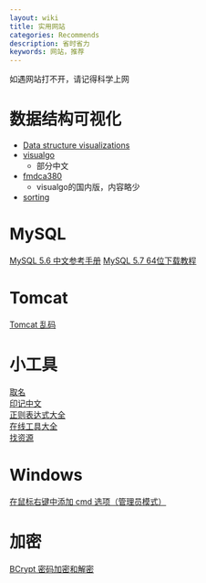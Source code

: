 ```yaml
---
layout: wiki
title: 实用网站
categories: Recommends
description: 省时省力
keywords: 网站，推荐
---
```


如遇网站打不开，请记得科学上网

# 数据结构可视化
- [Data structure visualizations](http://www.cs.usfca.edu/~galles/visualization/Algorithms.html)
- [visualgo](https://visualgo.net/zh)
	- 部分中文
- [fmdca380](http://ds.fmdca380.com/index.html)
	- visualgo的国内版，内容略少
- [sorting](http://sorting.at/)

# MySQL
[MySQL 5.6 中文参考手册](https://github.com/mysql2cn/manual56)
[MySQL 5.7 64位下载教程](https://blog.csdn.net/mulinghanxue/article/details/93917244)

# Tomcat
[Tomcat 乱码](https://blog.csdn.net/qq_25775675/article/details/104839569)

# 小工具
[取名](https://unbug.github.io/codelf)<br>
[印记中文](https://docschina.org/)<br>
[正则表达式大全](https://any86.github.io/any-rule/)<br>
[在线工具大全](https://any86.github.io/any-rule/)<br>
[找资源](http://www.549.tv/)

# Windows
[在鼠标右键中添加 cmd 选项（管理员模式）](https://blog.csdn.net/ujsDui/article/details/79191921)

# 加密
[BCrypt 密码加密和解密](https://www.jianshu.com/p/fc910a1f7c8d/)